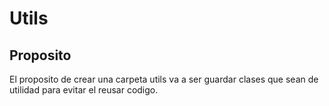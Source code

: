 # Utils

## Proposito
El proposito de crear una carpeta utils va a ser guardar clases que sean de utilidad para evitar el reusar codigo.
